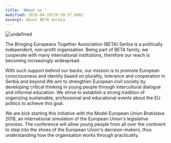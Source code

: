 ```yaml
---
title: 'About us '
modified: 2016-04-18T20:39:37.000Z
excerpt: About BETA Serbia
---
```

![undefined](/assets/images/ourmission.jpeg)

The Bringing Europeans Together Association (BETA) Serbia is a politically independent, non-profit organisation. Being part of BETA family, we cooperate with many international institutions, therefore our reach is becoming increasingly widespread.

With such support behind our backs, our mission is to promote European consciousness and identity based on plurality, tolerance and cooperation in Serbia and beyond.We aim to strengthen European civil society by developing critical thinking in young people through intercultural dialogue and informal education. We strive to establish a strong tradition of organizing sustainable, professional and educational events about the EU politics to achieve this goal.

We are kick starting this initiative with the Model European Union Bratislava 2018, an international simulation of the European Union's legislative process. The conference will allow young people from all over the continent to step into the shoes of the European Union's decision-makers, thus understanding how the organisation works through practicality.
